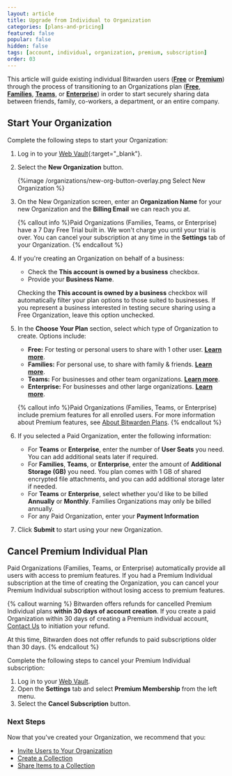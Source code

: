 ```yaml
---
layout: article
title: Upgrade from Individual to Organization
categories: [plans-and-pricing]
featured: false
popular: false
hidden: false
tags: [account, individual, organization, premium, subscription]
order: 03
---
```

This article will guide existing individual Bitwarden users ([**Free**](https://bitwarden.com/help/article/about-bitwarden-plans/#free-individual) or [**Premium**](https://bitwarden.com/help/article/about-bitwarden-plans/#premium-individual)) through the process of transitioning to an Organizations plan ([**Free**](https://bitwarden.com/help/article/about-bitwarden-plans/#free-organizations), [**Families**](https://bitwarden.com/help/article/about-bitwarden-plans/#families-organizations), [**Teams**](https://bitwarden.com/help/article/about-bitwarden-plans/#teams-organizations), or [**Enterprise**](https://bitwarden.com/help/article/about-bitwarden-plans/#enterprise-organizations)) in order to start securely sharing data between friends, family, co-workers, a department, or an entire company.

## Start Your Organization

Complete the following steps to start your Organization:

1. Log in to your [Web Vault](https://vault.bitwarden.com/){:target="\_blank"}.
2. Select the **New Organization** button.

   {%image /organizations/new-org-button-overlay.png Select New Organization %}

3. On the New Organization screen, enter an **Organization Name** for your new Organization and the **Billing Email** we can reach you at.

   {% callout info %}Paid Organizations (Families, Teams, or Enterprise) have a 7 Day Free Trial built in. We won't charge you until your trial is over. You can cancel your subscription at any time in the **Settings** tab of your Organization.
   {% endcallout %}

4. If you're creating an Organization on behalf of a business:
   - Check the **This account is owned by a business** checkbox.
   - Provide your **Business Name**.

   Checking the **This account is owned by a business** checkbox will automatically filter your plan options to those suited to businesses. If you represent a business interested in testing secure sharing using a Free Organization, leave this option unchecked.
5. In the **Choose Your Plan** section, select which type of Organization to create. Options include:
   - **Free:** For testing or personal users to share with 1 other user. **[Learn more](https://bitwarden.com/help/article/about-bitwarden-plans/#free-organizations)**.
   - **Families:** For personal use, to share with family & friends. **[Learn more](https://bitwarden.com/help/article/about-bitwarden-plans/#families-organizations)**.
   - **Teams:** For businesses and other team organizations. **[Learn more](https://bitwarden.com/help/article/about-bitwarden-plans/#teams-organizations)**.
   - **Enterprise:** For businesses and other large organizations. **[Learn more](https://bitwarden.com/help/article/about-bitwarden-plans/#enterprise-organizations)**.

   {% callout info %}Paid Organizations (Families, Teams, or Enterprise) include premium features for all enrolled users. For more information about Premium features, see [About Bitwarden Plans](https://bitwarden.com/help/article/about-bitwarden-plans/#compare-the-plans/).
   {% endcallout %}
6. If you selected a Paid Organization, enter the following information:
   - For **Teams** or **Enterprise**, enter the number of **User Seats** you need. You can add additional seats later if required.
   - For **Families**, **Teams**, or **Enterprise**, enter the amount of **Additional Storage (GB)** you need. You plan comes with 1 GB of shared encrypted file attachments, and you can add additional storage later if needed.
   - For **Teams** or **Enterprise**, select whether you'd like to be billed **Annually** or **Monthly**. Families Organizations may only be billed annually.
   - For any Paid Organization, enter your **Payment Information**
7. Click **Submit** to start using your new Organization.

## Cancel Premium Individual Plan

Paid Organizations (Families, Teams, or Enterprise) automatically provide all users with access to premium features. If you had a Premium Individual subscription at the time of creating the Organization, you can cancel your Premium Individual subscription without losing access to premium features.

{% callout warning %}
Bitwarden offers refunds for cancelled Premium Individual plans **within 30 days of account creation**. If you create a paid Organization within 30 days of creating a Premium individual account, [Contact Us](https://bitwarden.com/contact) to initiation your refund.

At this time, Bitwarden does not offer refunds to paid subscriptions older than 30 days.
{% endcallout %}

Complete the following steps to cancel your Premium Individual subscription:

1. Log in to your [Web Vault](https://vault.bitwarden.com/).
2. Open the **Settings** tab and select **Premium Membership** from the left menu.
3. Select the **Cancel Subscription** button.

### Next Steps

Now that you've created your Organization, we recommend that you:

- [Invite Users to Your Organization](https://bitwarden.com/help/article/managing-users)
- [Create a Collection](https://bitwarden.com/help/article/about-collections/#create-a-collection)
- [Share Items to a Collection](https://bitwarden.com/help/article/share-to-a-collection/)
